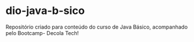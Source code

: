 # dio-java-b-sico
Repositório criado para conteúdo do curso de Java Básico, acompanhado pelo Bootcamp- Decola Tech!
